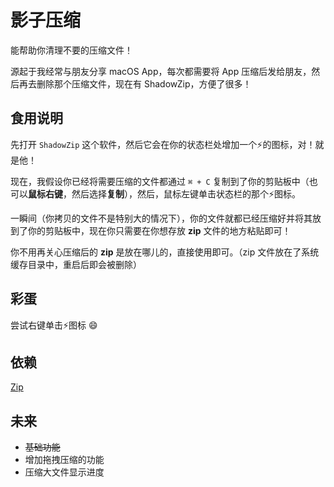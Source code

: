 # 影子压缩

能帮助你清理不要的压缩文件！

源起于我经常与朋友分享 macOS App，每次都需要将 App 压缩后发给朋友，然后再去删除那个压缩文件，现在有 ShadowZip，方便了很多！

## 食用说明

先打开 `ShadowZip` 这个软件，然后它会在你的状态栏处增加一个⚡️的图标，对！就是他！

现在，我假设你已经将需要压缩的文件都通过 `⌘ + C` 复制到了你的剪贴板中（也可以**鼠标右键**，然后选择**复制**），然后，鼠标左键单击状态栏的那个⚡️图标。

一瞬间（你拷贝的文件不是特别大的情况下），你的文件就都已经压缩好并将其放到了你的剪贴板中，现在你只需要在你想存放 **zip** 文件的地方粘贴即可！

你不用再关心压缩后的 **zip** 是放在哪儿的，直接使用即可。（zip 文件放在了系统缓存目录中，重启后即会被删除）

## 彩蛋

尝试右键单击⚡️图标 😄

## 依赖

[Zip](https://github.com/marmelroy/Zip)

## 未来

- ~~基础功能~~
- 增加拖拽压缩的功能
- 压缩大文件显示进度
